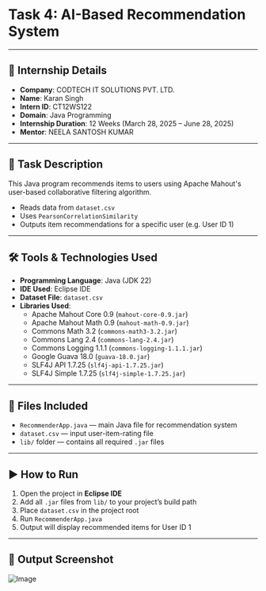 # Task 4: AI-Based Recommendation System

---

## 🏢 Internship Details

- **Company**: CODTECH IT SOLUTIONS PVT. LTD.
- **Name**: Karan Singh
- **Intern ID**: CT12WS122
- **Domain**: Java Programming
- **Internship Duration**: 12 Weeks (March 28, 2025 – June 28, 2025)
- **Mentor**: NEELA SANTOSH KUMAR

---
## 📝 Task Description

This Java program recommends items to users using Apache Mahout's user-based collaborative filtering algorithm.

- Reads data from `dataset.csv`
- Uses `PearsonCorrelationSimilarity`
- Outputs item recommendations for a specific user (e.g. User ID 1)

---

## 🛠️ Tools & Technologies Used

- **Programming Language**: Java (JDK 22)  
- **IDE Used**: Eclipse IDE  
- **Dataset File**: `dataset.csv`  
- **Libraries Used**:
  - Apache Mahout Core 0.9 (`mahout-core-0.9.jar`)
  - Apache Mahout Math 0.9 (`mahout-math-0.9.jar`)
  - Commons Math 3.2 (`commons-math3-3.2.jar`)
  - Commons Lang 2.4 (`commons-lang-2.4.jar`)
  - Commons Logging 1.1.1 (`commons-logging-1.1.1.jar`)
  - Google Guava 18.0 (`guava-18.0.jar`)
  - SLF4J API 1.7.25 (`slf4j-api-1.7.25.jar`)
  - SLF4J Simple 1.7.25 (`slf4j-simple-1.7.25.jar`)

---

## 📂 Files Included

- `RecommenderApp.java` — main Java file for recommendation system  
- `dataset.csv` — input user-item-rating file  
- `lib/` folder — contains all required `.jar` files

---

## ▶️ How to Run

1. Open the project in **Eclipse IDE**  
2. Add all `.jar` files from `lib/` to your project’s build path  
3. Place `dataset.csv` in the project root  
4. Run `RecommenderApp.java`  
5. Output will display recommended items for User ID 1

---

## 📸 Output Screenshot
![Image](https://github.com/user-attachments/assets/5dd41c23-51b2-4f74-b64d-72edee837219)
